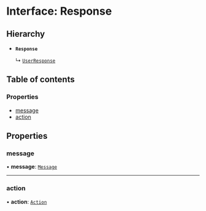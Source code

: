 # Interface: Response

## Hierarchy

- **`Response`**

  ↳ [`UserResponse`](UserResponse.md)

## Table of contents

### Properties

- [message](Response.md#message)
- [action](Response.md#action)

## Properties

### message

• **message**: [`Message`](Message.md)

___

### action

• **action**: [`Action`](../README.md#action)
